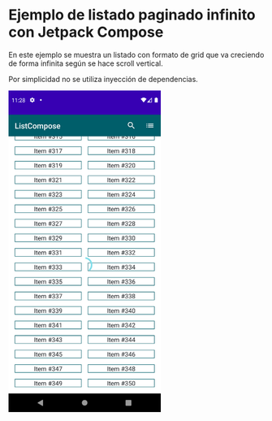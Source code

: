 # Ejemplo de listado paginado infinito con Jetpack Compose

En este ejemplo se muestra un listado con formato de grid que va creciendo de forma infinita según se hace scroll vertical.

Por simplicidad no se utiliza inyección de dependencias.

<img src="./images/cargando.png" width="300" />
